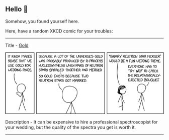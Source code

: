 ## Hello 👀

Somehow, you found yourself here.

Here, have a random XKCD comic for your troubles:

-----------------------------------

Title - [Gold](https://xkcd.com/2826)

![Gold](./random_comic.png)

Description - It can be expensive to hire a professional spectroscopist for your wedding, but the quality of the spectra you get is worth it.

-----------------------------------